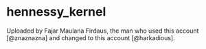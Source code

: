 # hennessy_kernel

Uploaded by Fajar Maulana Firdaus, the man who used this account [@znaznazna] and changed to this account [@harkadious].
